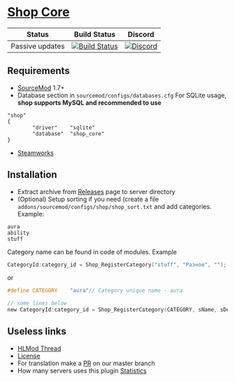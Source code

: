 # [Shop Core](https://hlmod.ru/threads/shop-core-fork.38351/)


| Status | Build Status | Discord |
|:------:|:------------:|:-------:|
| Passive updates | [![Build Status](https://api.travis-ci.com/FD-Forks/Shop-Core.svg?branch=master)](https://travis-ci.com/FD-Forks/Shop-Core) | [![Discord](https://img.shields.io/discord/315148933792006144.svg)](https://discord.gg/NTrASWm)

## Requirements
- [SourceMod](https://www.sourcemod.net/downloads.php?branch=stable) 1.7+
- Database section in `sourcemod/configs/databases.cfg`
For SQLite usage, **shop supports MySQL and recommended to use**
```
"shop"
{
        "driver"    "sqlite"
        "database"  "shop_core"
}
```
- [Steamworks](https://forums.alliedmods.net/showthread.php?t=229556)

## Installation
- Extract archive from [Releases](../../releases) page to server directory
- (Optional) Setup sorting if you need (create a file `addons/sourcemod/configs/shop/shop_sort.txt` and add categories.
Example:
```
aura
ability
stuff
```
Category name can be found in code of modules. Example
```h
CategoryId:category_id = Shop_RegisterCategory("stuff", "Разное", ""); // Category unique name - stuff
```
or
```h
#define CATEGORY    "aura"// Category unique name - aura

// some lines below
new CategoryId:category_id = Shop_RegisterCategory(CATEGORY, sName, sDescription); // Category name in constant CATEGORY
```

## Useless links
- [HLMod Thread](https://hlmod.ru/threads/shop-core-fork.38351/)
- [License](https://github.com/hlmod/Shop-Core/blob/master/LICENSE.md)
- For translation make a [PR](https://github.com/hlmod/Shop-Core/pulls) on our master branch
- How many servers uses this plugin [Statistics](https://stats.tibari.dev/plugin/8)
